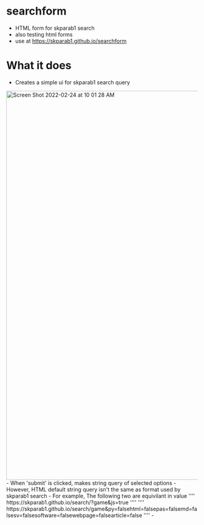 # searchform
- HTML form for skparab1 search
- also testing html forms
- use at https://skparab1.github.io/searchform

# What it does
- Creates a simple ui for skparab1 search query
<img width="1024" alt="Screen Shot 2022-02-24 at 10 01 28 AM" src="https://user-images.githubusercontent.com/71990977/155581217-74be6774-b401-4618-a0e6-3329839f68fb.png">
- When 'submit' is clicked, makes string query of selected options
- However, HTML default string query isn't the same as format used by skparab1 search
- For example, The following two are equivilant in value
''''
https://skparab1.github.io/search/?game&js=true
''''
''''
https://skparab1.github.io/search/game&py=falsehtml=falsepas=falsemd=falsesv=falsesoftware=falsewebpage=falsearticle=false
''''
- 
